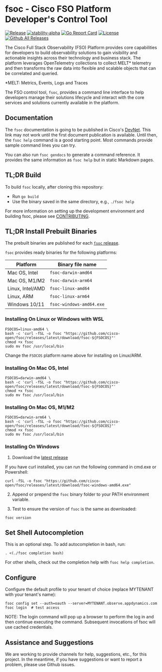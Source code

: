 # fsoc - Cisco FSO Platform Developer's Control Tool

[![Release](https://img.shields.io/github/release/cisco-open/fsoc.svg?style=for-the-badge)](https://github.com/cisco-open/fsoc/releases/latest)
[![stability-alpha](https://img.shields.io/badge/stability-alpha-f4d03f.svg?style=for-the-badge)](https://github.com/mkenney/software-guides/blob/master/STABILITY-BADGES.md#alpha)
[![Go Report Card](https://goreportcard.com/badge/github.com/cisco-open/fsoc?style=for-the-badge)](https://goreportcard.com/report/github.com/cisco-open/fsoc) 
[![License](https://img.shields.io/badge/License-Apache%202.0-blue.svg?style=for-the-badge)](LICENSE)
[![Github All Releases](https://img.shields.io/github/downloads/cisco-open/fsoc/total.svg?style=for-the-badge)](https://github.com/cisco-open/fsoc/releases/latest) 


The Cisco Full Stack Observability (FSO) Platform  provides core capabilities for developers to build observability solutions to gain visibility and actionable insights across their technology and business stack. The platform leverages OpenTelemetry collections to collect MELT* telemetry and then transforms the raw data into flexible and scalable objects that can be correlated and queried.

*MELT: Metrics, Events, Logs and Traces

The FSO control tool, `fsoc`, provides a command line interface to help developers manage their solutions 
lifecycle and interact with the core services and solutions currently available in the platform.

## Documentation

The `fsoc` documentation is going to be published in Cisco's [DevNet](https://developer.cisco.com/docs/fso/). This link may not work until the first document publication is available. Until then, the `fsoc help` command is a good starting point. Most commands provide sample command lines you can try.

You can also run `fsoc gendocs` to generate a command reference. It provides the same information as `fsoc help` but in static Markdown pages.

## TL;DR Build

To build `fsoc` locally, after cloning this repository:

* Run `go build`
* Use the binary saved in the same directory, e.g., `./fsoc help`

For more information on setting up the development environment and building fsoc, please see [CONTRIBUTING](CONTRIBUTING.md).

## TL;DR Install Prebuilt Binaries

The prebuilt binaries are published for each [`fsoc` release](https://github.com/cisco-open/fsoc/releases).

`fsoc` provides ready binaries for the following platforms:

| Platform | Binary file name |
| --- | --- |
| Mac OS, Intel | `fsoc-darwin-amd64` |
| Mac OS, M1/M2 | `fsoc-darwin-arm64` |
| Linux, Intel/AMD | `fsoc-linux-amd64` |
| Linux, ARM | `fsoc-linux-arm64` |
| Windows 10/11 | `fsoc-windows-amd64.exe` |

### Installing On Linux or Windows with WSL

```
FSOCOS=linux-amd64 \
bash -c 'curl -fSL -o fsoc "https://github.com/cisco-open/fsoc/releases/latest/download/fsoc-${FSOCOS}"'
chmod +x fsoc
sudo mv fsoc /usr/local/bin
```
Change the `FSOCOS` platform name above for installing on Linux/ARM.

### Installing On Mac OS, Intel

```
FSOCOS=darwin-amd64 \
bash -c 'curl -fSL -o fsoc "https://github.com/cisco-open/fsoc/releases/latest/download/fsoc-${FSOCOS}"'
chmod +x fsoc
sudo mv fsoc /usr/local/bin
```

### Installing On Mac OS, M1/M2

```
FSOCOS=darwin-arm64 \
bash -c 'curl -fSL -o fsoc "https://github.com/cisco-open/fsoc/releases/latest/download/fsoc-${FSOCOS}"'
chmod +x fsoc
sudo mv fsoc /usr/local/bin
```

### Installing On Windows

1. Download the [latest release](https://github.com/cisco-open/fsoc/releases/latest/download/fsoc-windows-amd64.exe)

If you have curl installed, you can run the following command in cmd.exe or Powershell:
```
curl -fSL -o fsoc "https://github.com/cisco-open/fsoc/releases/latest/download/fsoc-windows-amd64.exe"
```

2. Append or prepend the `fsoc` binary folder to your PATH environment variable.

3. Test to ensure the version of `fsoc` is the same as downloaded:

```
fsoc version
```

## Set Shell Autocompletion

This is an optional step. To add autocompletion in bash, run:

```
. <(./fsoc completion bash)
```

For other shells, check out the completion help with `fsoc help completion`.

## Configure

Configure the default profile to your tenant of choice (replace MYTENANT with your tenant's name):

```
fsoc config set --auth=oauth --server=MYTENANT.observe.appdynamics.com
fsoc login  # test access
```

NOTE: The login command will pop up a browser to perform the log in and then continue executing the command. Subsequent invocations of fsoc will use cached credentials. 

## Assistance and Suggestions

We are working to provide channels for help, suggestions, etc., for this project. In the meantime, if you have suggestions or want to report a problem, please use Github issues.
